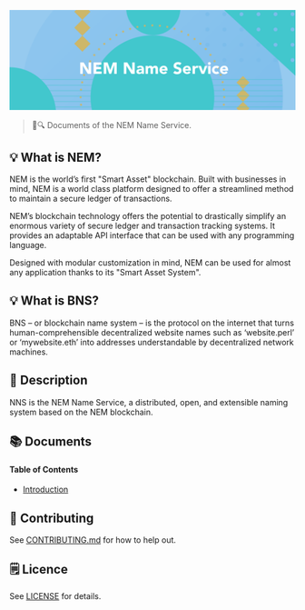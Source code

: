 ![NEM Name Service](./assets/title.png)

> 📖🔍 Documents of the NEM Name Service.

## 💡 What is NEM?
NEM is the world’s first "Smart Asset" blockchain. Built with businesses in mind, NEM is a world class platform designed to offer a streamlined method to maintain a secure ledger of transactions.

NEM’s blockchain technology offers the potential to drastically simplify an enormous variety of secure ledger and transaction tracking systems. It provides an adaptable API interface that can be used with any programming language.

Designed with modular customization in mind, NEM can be used for almost any application thanks to its "Smart Asset System". 

## 💡 What is BNS?
BNS – or blockchain name system – is the protocol on the internet that turns human-comprehensible decentralized website names such as ‘website.perl’ or ‘mywebsite.eth’ into addresses understandable by decentralized network machines.

## 📝 Description

NNS is the NEM Name Service, a distributed, open, and extensible naming system based on the NEM blockchain.

## 📚 Documents

#### Table of Contents
-  [Introduction](./docs/INTRODUCTION.md)

## 📣 Contributing
See [CONTRIBUTING.md](./CONTRIBUTING.md) for how to help out.

## 🗒 Licence
See [LICENSE](./LICENSE) for details.
